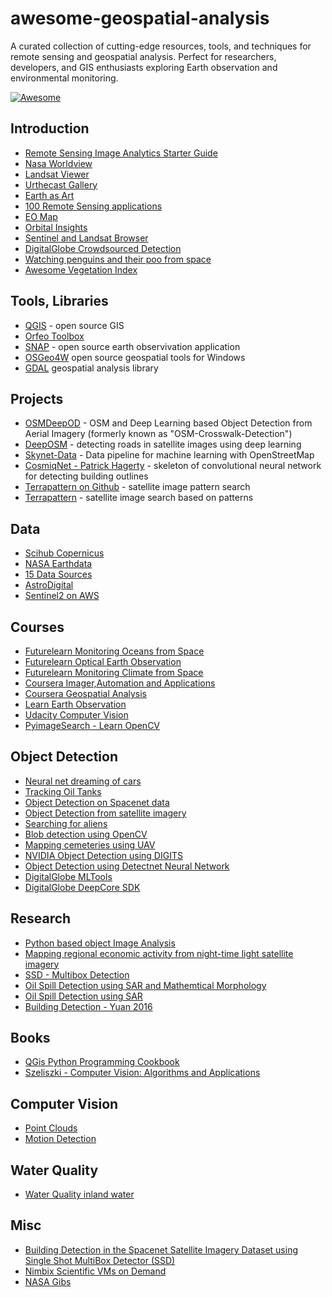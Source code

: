 # awesome-geospatial-analysis
A curated collection of cutting-edge resources, tools, and techniques for remote sensing and geospatial analysis. Perfect for researchers, developers, and GIS enthusiasts exploring Earth observation and environmental monitoring.

[![Awesome](https://cdn.rawgit.com/sindresorhus/awesome/d7305f38d29fed78fa85652e3a63e154dd8e8829/media/badge.svg)](https://github.com/sindresorhus/awesome)

## Introduction

* [Remote Sensing Image Analytics Starter Guide](https://vision.seecs.edu.pk/downloads/#flipbook-df_60773/3/)
* [Nasa Worldview](https://worldview.earthdata.nasa.gov)
* [Landsat Viewer](http://landsatappv1p3.s3-website-us-west-2.amazonaws.com/)
* [Urthecast Gallery](http://gallery.urthecast.com/)
* [Earth as Art](http://www.nasa.gov/pdf/703154main_earth_art-ebook.pdf)
* [100 Remote Sensing applications](http://gisgeography.com/100-earth-remote-sensing-applications-uses/)
* [EO Map](http://eoapp.eomap.com/)
* [Orbital Insights](https://orbitalinsight.com/)
* [Sentinel and Landsat Browser](https://remotepixel.ca/projects/satellitesearch.html)
* [DigitalGlobe Crowdsourced Detection](http://www.tomnod.com/)
* [Watching penguins and their poo from space](http://www.bbc.com/earth/story/20141210-surprising-use-of-penguin-poo)
* [Awesome Vegetation Index](https://github.com/px39n/Awesome-Vegetation-Index)
## Tools, Libraries

* [QGIS](http://qgis.org/en/site/) - open source GIS 
* [Orfeo Toolbox](https://www.orfeo-toolbox.org/)
* [SNAP](http://step.esa.int/main/toolboxes/snap/) - open source earth observivation application
* [OSGeo4W](https://trac.osgeo.org/osgeo4w/) open source geospatial tools for Windows
* [GDAL](http://www.gdal.org/) geospatial analysis library


## Projects

* [OSMDeepOD](https://github.com/geometalab/OSMDeepOD) - OSM and Deep Learning based Object Detection from Aerial Imagery (formerly known as "OSM-Crosswalk-Detection")
* [DeepOSM](https://github.com/trailbehind/DeepOSM) - detecting roads in satellite images using deep learning
* [Skynet-Data](https://github.com/developmentseed/skynet-data) - Data pipeline for machine learning with OpenStreetMap
* [CosmiqNet - Patrick Hagerty](https://gist.github.com/hagerty) - skeleton of convolutional neural network for detecting building outlines
* [Terrapattern on Github](https://github.com/CreativeInquiry/terrapattern) - satellite image pattern search
* [Terrapattern](http://www.terrapattern.com/about) - satellite image search based on patterns

## Data

* [Scihub Copernicus](https://scihub.copernicus.eu/)
* [NASA Earthdata](https://earthdata.nasa.gov/earth-observation-data)
* [15 Data Sources](http://gisgeography.com/free-satellite-imagery-data-list/)
* [AstroDigital](https://fetch.astrodigital.com)
* [Sentinel2 on AWS](https://aws.amazon.com/public-datasets/sentinel-2/)

## Courses

* [Futurelearn Monitoring Oceans from Space](https://www.futurelearn.com/courses/oceans-from-space/1)
* [Futurelearn Optical Earth Observation](https://www.futurelearn.com/courses/optical-earth-observation)
* [Futurelearn Monitoring Climate from Space](https://www.futurelearn.com/courses/climate-from-space)
* [Coursera Imager,Automation and Applications](https://www.coursera.org/learn/gis-applications)
* [Coursera Geospatial Analysis](https://www.coursera.org/learn/gis-capstone)
* [Learn Earth Observation](http://www.learn-eo.org/index.php)
* [Udacity Computer Vision](https://classroom.udacity.com/courses/ud810/)
* [PyimageSearch - Learn OpenCV](http://www.pyimagesearch.com/start-here-learn-computer-vision-opencv/)

## Object Detection

* [Neural net dreaming of cars](https://orbitalinsight.com/neural-net-dreams-cars/)
* [Tracking Oil Tanks](https://medium.com/from-the-macroscope/the-science-behind-the-signal-tracking-unknown-oil-tanks-around-the-world-9fc917e25795)
* [Object Detection on Spacenet data](https://medium.com/the-downlinq/object-detection-on-spacenet-5e691961d257#.b03fcas3i)
* [Object Detection from satellite imagery](https://medium.com/the-downlinq/object-detection-in-satellite-imagery-a-low-overhead-approach-part-ii-893f40122f92#.rcnyseewi)
* [Searching for aliens](http://www.machinalis.com/blog/searching-for-aliens/)
* [Blob detection using OpenCV](https://www.learnopencv.com/blob-detection-using-opencv-python-c/)
* [Mapping cemeteries using UAV](http://www.directionsmag.com/entry/uas-mapping-of-cemeteWetlandsthe-czech-republic/388595)
* [NVIDIA Object Detection using DIGITS](https://devblogs.nvidia.com/parallelforall/exploring-spacenet-dataset-using-digits/)
* [Object Detection using Detectnet Neural Network](https://devblogs.nvidia.com/parallelforall/detectnet-deep-neural-network-object-detection-digits/)
* [DigitalGlobe MLTools](https://github.com/DigitalGlobe/mltools)
* [DigitalGlobe DeepCore SDK](https://github.com/DigitalGlobe/DeepCore)

## Research

* [Python based object Image Analysis](http://www.mdpi.com/2072-4292/6/7/6111/htm)
* [Mapping regional economic activity from night-time light satellite imagery](http://www.sciencedirect.com/science/article/pii/S0921800905001254)
* [SSD - Multibox Detection](https://arxiv.org/abs/1512.02325)
* [Oil Spill Detection using SAR and Mathemtical Morphology](http://citeseerx.ist.psu.edu/viewdoc/summary?doi=10.1.1.81.3086)
* [Oil Spill Detection using SAR](https://pdfs.semanticscholar.org/ed90/eb344aa14b91321fd30d44a806c0ff6e3b39.pdf)
* [Building Detection - Yuan 2016](https://arxiv.org/pdf/1602.06564v1.pdf)

## Books

* [QGis Python Programming Cookbook](https://www.packtpub.com/application-development/qgis-python-programming-cookbook)
* [Szeliszki - Computer Vision: Algorithms and Applications](http://szeliski.org/Book/)

## Computer Vision

* [Point Clouds](http://pointclouds.org)
* [Motion Detection](http://www.pyimagesearch.com/2015/05/25/basic-motion-detection-and-tracking-with-python-and-opencv/)

## Water Quality

* [Water Quality inland water](http://www.mcilvainecompany.com/Decision_Tree/subscriber/articles/Water_Quality_in_Slightly_Polluted_Inland_Water_Body.pdf)

## Misc

* [Building Detection in the Spacenet Satellite Imagery Dataset using Single Shot MultiBox Detector (SSD)](https://github.com/aurotripathy/ssd-spacenet)
* [Nimbix Scientific VMs on Demand](https://www.nimbix.net/nimbix-cloud-demand-pricing)
* [NASA Gibs](https://github.com/nasa-gibs)
